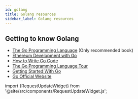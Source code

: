 ```yaml
---
id: golang
title: Golang resources
sidebar_label: Golang resources
---
```


## Getting to know Golang

* [The Go Programming Language](https://www.amazon.com/Programming-Language-Addison-Wesley-Professional-Computing/dp/0134190440)  \(Only recommended book\)
* [Ethereum Development with Go](https://goethereumbook.org)
* [How to Write Go Code](http://golang.org/doc/code.html)
* [The Go Programming Language Tour](http://tour.golang.org/)
* [Getting Started With Go](http://www.youtube.com/watch?v=2KmHtgtEZ1s)
* [Go Official Website](https://golang.org/)


import {RequestUpdateWidget} from '@site/src/components/RequestUpdateWidget.js';

<RequestUpdateWidget docTitle="Golang resources"/>